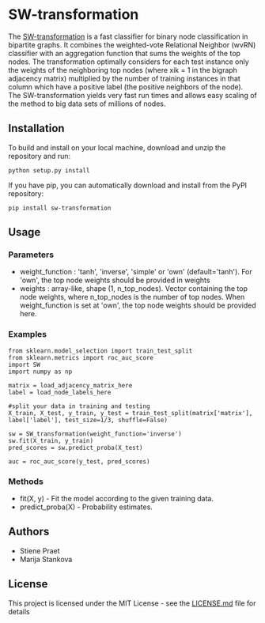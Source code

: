 # SW-transformation
The [SW-transformation](https://repository.uantwerpen.be/docman/irua/07acff/c5909d64.pdf) is a fast classifier for binary node classification in bipartite graphs. 
It combines the weighted-vote Relational Neighbor (wvRN) classifier with an aggregation function that sums the weights of the top nodes. The transformation optimally considers for each test instance only the weights of the neighboring top nodes (where xik = 1 in the bigraph adjacency matrix) multiplied by the number of training instances in that column which have a positive label (the positive neighbors of the node). The SW-transformation yields very fast run times and allows easy scaling of the method to big data sets of millions of nodes. 

## Installation
To build and install on your local machine, download and unzip the repository and run:

```
python setup.py install
```

If you have pip, you can automatically download and install from the PyPI repository:

```
pip install sw-transformation
```
## Usage

### Parameters
* weight_function : 'tanh', 'inverse', 'simple' or 'own' (default='tanh'). 
  For 'own', the top node weights should be provided in weights
* weights : array-like, shape (1, n_top_nodes). Vector containing the top
  node weights, where n_top_nodes is the number of top nodes. When 
  weight_function is set at 'own', the top node weights should be 
  provided here. 

### Examples
```
from sklearn.model_selection import train_test_split
from sklearn.metrics import roc_auc_score
import SW
import numpy as np

matrix = load_adjacency_matrix_here
label = load_node_labels_here

#split your data in training and testing
X_train, X_test, y_train, y_test = train_test_split(matrix['matrix'], label['label'], test_size=1/3, shuffle=False)

sw = SW_transformation(weight_function='inverse')
sw.fit(X_train, y_train)
pred_scores = sw.predict_proba(X_test)

auc = roc_auc_score(y_test, pred_scores)
```
### Methods
* fit(X, y)  -  Fit the model according to the given training data.
* predict_proba(X)  -  Probability estimates.

## Authors

* Stiene Praet
* Marija Stankova

## License

This project is licensed under the MIT License - see the [LICENSE.md](LICENSE.md) file for details
